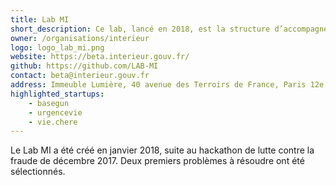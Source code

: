 ```yaml
---
title: Lab MI
short_description: Ce lab, lancé en 2018, est la structure d’accompagnement des projets d’innovation numérique du <span class="fr-text--bold">Ministère de l’Intérieur</span>.
owner: /organisations/interieur
logo: logo_lab_mi.png
website: https://beta.interieur.gouv.fr/
github: https://github.com/LAB-MI
contact: beta@interieur.gouv.fr
address: Immeuble Lumière, 40 avenue des Terroirs de France, Paris 12e
highlighted_startups:
    - basegun
    - urgencevie
    - vie.chere
---
```


Le Lab MI a été créé en janvier 2018, suite au hackathon de lutte contre la fraude de décembre 2017. Deux premiers problèmes à résoudre ont été sélectionnés.
